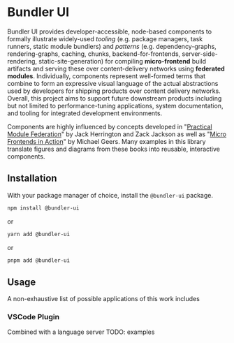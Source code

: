 # Bundler UI
Bundler UI provides developer-accessible, node-based components to formally illustrate widely-used *tooling* (e.g. package managers, task runners, static module bundlers) and *patterns* (e.g. dependency-graphs, rendering-graphs, caching, chunks, backend-for-frontends, server-side-rendering, static-site-generation) for compiling **micro-frontend** build artifacts and serving these over content-delivery networks using **federated modules**. Individually, components represent well-formed terms that combine to form an expressive visual language of the actual abstractions used by developers for shipping products over content delivery networks. Overall, this project aims to support future downstream products including but not limited to performance-tuning applications, system documentation, and tooling for integrated development environments.

Components are highly influenced by concepts developed in "[Practical Module Federation](https://module-federation.myshopify.com/products/practical-module-federation)" by Jack Herrington and Zack Jackson as well as "[Micro Frontends in Action](https://www.manning.com/books/micro-frontends-in-action?a_aid=mfia&a_bid=5f09fdeb)" by Michael Geers. Many examples in this library translate figures and diagrams from these books into reusable, interactive components.


## Installation

With your package manager of choice, install the `@bundler-ui` package.

```bash
npm install @bundler-ui
```

or

```bash
yarn add @bundler-ui
```

or

```bash
pnpm add @bundler-ui
```

## Usage

A non-exhaustive list of possible applications of this work includes

### VSCode Plugin

Combined with a language server
TODO: examples
